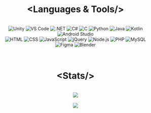 <h1 align="center"> &lt;Languages & Tools/&gt; </h1>
<br/>
<div align="center">
    <img src="http://skillicons.dev/icons?i=unity" title="Unity"/></t>
    <img class="hover-img" src="http://skillicons.dev/icons?i=vscode" title="VS Code"/>
    <img src="http://skillicons.dev/icons?i=dotnet" title=".NET" />
    <img src="http://skillicons.dev/icons?i=cs" title="C#"/>
    <img src="http://skillicons.dev/icons?i=c" title="C"/>
    <img src="http://skillicons.dev/icons?i=python" title="Python"/>
    <img src="http://skillicons.dev/icons?i=java" title="Java"/>
    <img src="http://skillicons.dev/icons?i=kotlin" title="Kotlin"/>
    <img src="http://skillicons.dev/icons?i=androidstudio" title="Android Studio"/>
    <br>
    <img src="http://skillicons.dev/icons?i=html" title="HTML"/>
    <img src="http://skillicons.dev/icons?i=css" title="CSS"/>
    <img src="http://skillicons.dev/icons?i=javascript" title="JavaScript"/>
    <img src="http://skillicons.dev/icons?i=jquery" title="jQuery"/>
    <img src="http://skillicons.dev/icons?i=nodejs" title="Node.js"/>
    <img src="http://skillicons.dev/icons?i=php" title="PHP"/>
    <img src="http://skillicons.dev/icons?i=mysql" title="MySQL"/>
    <img src="http://skillicons.dev/icons?i=figma" title="Figma"/>
    <img src="http://skillicons.dev/icons?i=blender" title="Blender"/>
</div><br><br>


<h1 align="center"> &lt;Stats/&gt; </h1>
<br/>
<div align="center">
    <img src="https://github-readme-stats.vercel.app/api?username=dinoefendic26&theme=react&show_icons=true&hide_border=false&count_private=true">
    <!--<img src="https://github-readme-stats.vercel.app/api/top-langs/?username=dinoefendic26&theme=react&show_icons=true&hide_border=false&layout=compact" width="200">-->
    <br><br>
    <img src="https://github-readme-streak-stats.herokuapp.com/?user=dinoefendic26&theme=react&hide_border=false">
</div>
